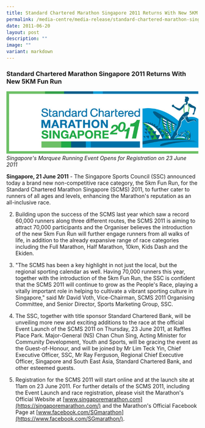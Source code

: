 ```yaml
---
title: Standard Chartered Marathon Singapore 2011 Returns With New 5KM Fun Run
permalink: /media-centre/media-release/standard-chartered-marathon-singapore-2011-returns-with-new-5km-fun-run/
date: 2011-06-20
layout: post
description: ""
image: ""
variant: markdown
---
```

### **Standard Chartered Marathon Singapore 2011 Returns With New 5KM Fun Run**

![](/images/Media%20Centre/Media%20Release/2011/Jun/Standardcharteredrun2011.jpeg)
_Singapore's Marquee Running Event Opens for Registration on 23 June 2011_

**Singapore, 21 June 2011** - The Singapore Sports Council (SSC) announced today a brand new non-competitive race category, the 5km Fun Run, for the Standard Chartered Marathon Singapore (SCMS) 2011, to further cater to runners of all ages and levels, enhancing the Marathon's reputation as an all-inclusive race.

2. Building upon the success of the SCMS last year which saw a record 60,000 runners along three different routes, the SCMS 2011 is aiming to attract 70,000 participants and the Organiser believes the introduction of the new 5km Fun Run will further engage runners from all walks of life, in addition to the already expansive range of race categories including the Full Marathon, Half Marathon, 10km, Kids Dash and the Ekiden.

3. "The SCMS has been a key highlight in not just the local, but the regional sporting calendar as well. Having 70,000 runners this year, together with the introduction of the 5km Fun Run, the SSC is confident that the SCMS 2011 will continue to grow as the People's Race, playing a vitally important role in helping to cultivate a vibrant sporting culture in Singapore," said Mr David Voth, Vice-Chairman, SCMS 2011 Organising Committee, and Senior Director, Sports Marketing Group, SSC.

4. The SSC, together with title sponsor Standard Chartered Bank, will be unveiling more new and exciting additions to the race at the official Event Launch of the SCMS 2011 on Thursday, 23 June 2011, at Raffles Place Park. Major-General (NS) Chan Chun Sing, Acting Minister for Community Development, Youth and Sports, will be gracing the event as the Guest-of-Honour, and will be joined by Mr Lim Teck Yin, Chief Executive Officer, SSC, Mr Ray Ferguson, Regional Chief Executive Officer, Singapore and South East Asia, Standard Chartered Bank, and other esteemed guests.

5. Registration for the SCMS 2011 will start online and at the launch site at 11am on 23 June 2011. For further details of the SCMS 2011, including the Event Launch and race registration, please visit the Marathon's Official Website at [www.singaporemarathon.com](https://singaporemarathon.com/) and the Marathon's Official Facebook Page at [www.facebook.com/SGmarathon](https://www.facebook.com/SGmarathon/).
